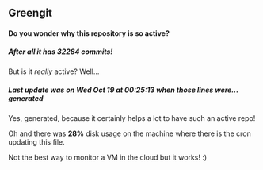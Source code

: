 ## Greengit

#### Do you wonder why this repository is so active?

##### After all it has 32284 commits!

But is it *really* active? Well...

##### Last update was on Wed Oct 19 at 00:25:13 when those lines were... generated

Yes, generated, because it certainly helps a lot to have such an active repo!

Oh and there was **28%** disk usage on the machine
where there is the cron updating this file.

Not the best way to monitor a VM in the cloud but it works! :)
